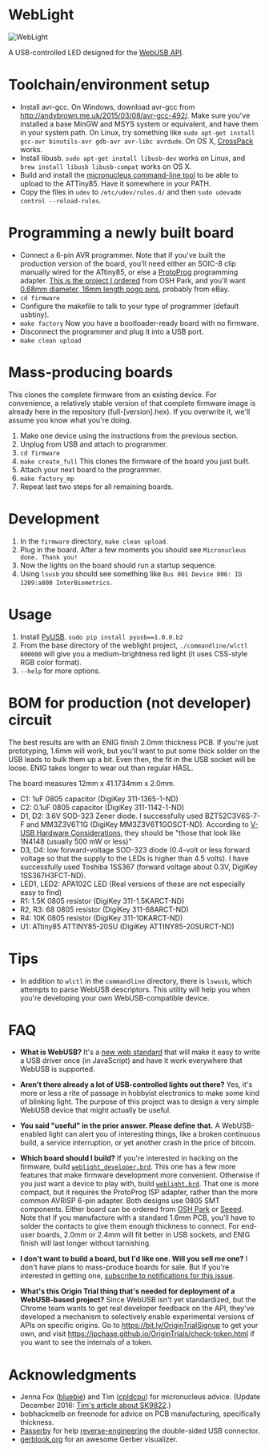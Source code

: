 # WebLight

![WebLight](https://sowbug.github.io/weblight/img/DSC00108.jpg)

A USB-controlled LED designed for the
[WebUSB API](https://reillyeon.github.io/webusb/).

Toolchain/environment setup
===

* Install avr-gcc. On Windows, download avr-gcc from
http://andybrown.me.uk/2015/03/08/avr-gcc-492/. Make sure you've
installed a base MinGW and MSYS system or equivalent, and have them in
your system path. On Linux, try something like `sudo apt-get install
gcc-avr binutils-avr gdb-avr avr-libc avrdude`. On OS X,
[CrossPack](https://www.obdev.at/products/crosspack/index.html) works.
* Install libusb. `sudo apt-get install libusb-dev` works on
  Linux, and `brew install libusb libusb-compat` works on OS X.
* Build and install the
  [micronucleus command-line tool](https://github.com/micronucleus/micronucleus/tree/master/commandline)
  to be able to upload to the ATTiny85. Have it somewhere in your PATH.
* Copy the files in `udev` to `/etc/udev/rules.d/` and then `sudo
  udevadm control --reload-rules`.

Programming a newly built board
===

* Connect a 6-pin AVR programmer. Note that if you've built the
  production version of the board, you'll need either an SOIC-8 clip
  manually wired for the ATtiny85, or else a
  [ProtoProg](http://protofusion.org/wordpress/2013/05/open-hardware-pogo-pin-programmer/)
  programming
  adapter. [This is the project I ordered](https://oshpark.com/shared_projects/fqvxyzoH)
  from OSH Park, and you'll want [0.68mm diameter, 16mm length pogo
  pins](http://www.ebay.com/sch/i.html?_trksid=p3984.m570.l1313.TR0.TRC0&_nkw=%09+10pcs+P50-J1+Dia+0.68mm+Length+16mm+75g+Spring+Test.&_sacat=0&_from=R40), probably from eBay.
* `cd firmware`
* Configure the makefile to talk to your type of programmer (default
usbtiny).
* `make factory` Now you have a bootloader-ready board with no firmware.
* Disconnect the programmer and plug it into a USB port.
* `make clean upload`

Mass-producing boards
===

This clones the complete firmware from an existing device. For
convenience, a relatively stable version of that complete firmware
image is already here in the repository (full-[version].hex). If you
overwrite it, we'll assume you know what you're doing.

1. Make one device using the instructions from the previous section.
1. Unplug from USB and attach to programmer.
1. `cd firmware`
1. `make create_full` This clones the firmware of the board you just
built.
1. Attach your next board to the programmer.
1. `make factory_mp`
1. Repeat last two steps for all remaining boards.

Development
===

1. In the `firmware` directory, `make clean upload`.
1. Plug in the board. After a few moments you should see `Micronucleus
   done. Thank you!`
1. Now the lights on the board should run a startup sequence.
1. Using `lsusb` you should see something like `Bus 001 Device 006: ID
   1209:a800 InterBiometrics`.

Usage
===

1. Install [PyUSB](http://walac.github.io/pyusb/). `sudo pip install
pyusb==1.0.0.b2`
1. From the base directory of the weblight project,
`./commandline/wlctl 800000` will give you a medium-brightness red
light (it uses CSS-style RGB color format).
1. `--help` for more options.

BOM for production (not developer) circuit
===

The best results are with an ENIG finish 2.0mm thickness PCB. If you're just prototyping, 1.6mm will work, but you'll want to put some thick solder on the USB leads to bulk them up a bit. Even then, the fit in the USB socket will be loose. ENIG takes longer to wear out than regular HASL.

The board measures 12mm x 41.1734mm x 2.0mm.

* C1: 1uF 0805 capacitor (DigiKey 311-1365-1-ND)
* C2: 0.1uF 0805 capacitor (DigiKey 311-1142-1-ND)
* D1, D2: 3.6V SOD-323 Zener diode. I successfully used BZT52C3V6S-7-F and MM3Z3V6T1G (DigiKey MM3Z3V6T1GOSCT-ND). According to [V-USB Hardware Considerations](http://vusb.wikidot.com/hardware), they should be "those that look like 1N4148 (usually 500 mW or less)"
* D3, D4: low forward-voltage SOD-323 diode (0.4-volt or less forward voltage so that the supply to the LEDs is higher than 4.5 volts). I have successfully used Toshiba 1SS367 (forward voltage about 0.3V, DigiKey 1SS367H3FCT-ND).
* LED1, LED2: APA102C LED (Real versions of these are not especially easy to find)
* R1: 1.5K 0805 resistor (DigiKey 311-1.5KARCT-ND)
* R2, R3: 68 0805 resistor (DigiKey 311-68ARCT-ND)
* R4: 10K 0805 resistor (DigiKey 311-10KARCT-ND)
* U1: ATtiny85 ATTINY85-20SU (DigiKey ATTINY85-20SURCT-ND)

Tips
===

* In addition to `wlctl` in the `commandline` directory, there is
`lswusb`, which attempts to parse WebUSB descriptors. This utility
will help you when you're developing your own WebUSB-compatible
device.

FAQ
===

* **What is WebUSB?** It's a [new web
  standard](https://reillyeon.github.io/webusb/) that will make it
  easy to write a USB driver once (in JavaScript) and have it work
  everywhere that WebUSB is supported.

* **Aren't there already a lot of USB-controlled lights out there?**
  Yes, it's more or less a rite of passage in hobbyist electronics to
  make some kind of blinking light. The purpose of this project was to
  design a very simple WebUSB device that might actually be useful.

* **You said "useful" in the prior answer. Please define that.** A
  WebUSB-enabled light can alert you of interesting things, like a
  broken continuous build, a service interruption, or yet another
  crash in the price of bitcoin.

* **Which board should I build?** If you're interested in hacking on
  the firmware, build
  [`weblight_developer.brd`](https://github.com/sowbug/weblight/blob/master/hardware/weblight_developer.brd). This
  one has a few more features that make firmware development more convenient. Otherwise if
  you just want a device to play with, build
  [`weblight.brd`](https://github.com/sowbug/weblight/blob/master/hardware/apa102/weblight.brd). That
  one is more compact, but it requires the ProtoProg ISP adapter, rather than the more common
  AVRISP 6-pin adapter. Both designs use 0805 SMT components. Either board can be ordered from [OSH Park](https://oshpark.com/) or [Seeed](https://www.seeedstudio.com/service/). Note that if you manufacture with a
  standard 1.6mm PCB, you'll have to solder the contacts to give them enough thickness to connect. For end-user
  boards, 2.0mm or 2.4mm will fit better in USB sockets, and ENIG finish will last longer without tarnishing.

* **I don't want to build a board, but I'd like one. Will you sell me one?** I don't have plans to mass-produce boards for sale. But if you're interested in getting one, [subscribe to notifications for this issue](https://github.com/sowbug/weblight/issues/31).

* **What's this Origin Trial thing that's needed for deployment of a WebUSB-based project?** Since WebUSB isn't yet standardized, but the Chrome team wants to get real developer feedback on the API, they've developed a mechanism to selectively enable experimental versions of APIs on specific origins. Go to https://bit.ly/OriginTrialSignup to get your own, and visit https://jpchase.github.io/OriginTrials/check-token.html if you want to see the internals of a token.

Acknowledgments
===

* Jenna Fox ([bluebie](https://github.com/bluebie)) and Tim ([cpldcpu](https://github.com/cpldcpu/)) for micronucleus advice. (Update December 2016: [Tim's article about SK9822](https://cpldcpu.com/2016/12/13/sk9822-a-clone-of-the-apa102/).)
* bobhackmelb on freenode for advice on PCB manufacturing, specifically thickness.
* [Passerby](http://electronics.stackexchange.com/users/17178/passerby) for help [reverse-engineering](http://electronics.stackexchange.com/questions/209941/two-sided-connectorless-usb-on-a-pcb) the double-sided USB connector.
* [gerblook.org](http://gerblook.org/) for an awesome Gerber visualizer.
